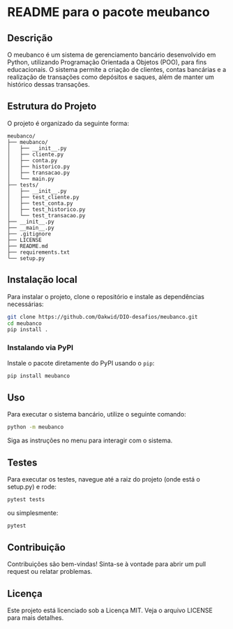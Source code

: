 # README para o pacote meubanco

## Descrição

O meubanco é um sistema de gerenciamento bancário desenvolvido em Python, utilizando Programação Orientada a Objetos (POO), para fins educacionais. O sistema permite a criação de clientes, contas bancárias e a realização de transações como depósitos e saques, além de manter um histórico dessas transações.

## Estrutura do Projeto

O projeto é organizado da seguinte forma:

```text
meubanco/
├── meubanco/
│   ├── __init__.py
│   ├── cliente.py
│   ├── conta.py
│   ├── historico.py
│   ├── transacao.py
│   └── main.py
├── tests/
│   ├── __init__.py
│   ├── test_cliente.py
│   ├── test_conta.py
│   ├── test_historico.py
│   └── test_transacao.py
├── __init__.py
├── __main__.py
├── .gitignore
├── LICENSE
├── README.md
├── requirements.txt
└── setup.py
```

## Instalação local

Para instalar o projeto, clone o repositório e instale as dependências necessárias:

```bash
git clone https://github.com/Oakwid/DIO-desafios/meubanco.git
cd meubanco
pip install .
```

### Instalando via PyPI

Instale o pacote diretamente do PyPI usando o `pip`:

```bash
pip install meubanco
```

## Uso

Para executar o sistema bancário, utilize o seguinte comando:

```bash
python -m meubanco
```

Siga as instruções no menu para interagir com o sistema.

## Testes

Para executar os testes, navegue até a raiz do projeto (onde está o setup.py) e rode:

```bash
pytest tests
```

ou simplesmente:

```bash
pytest
```

## Contribuição

Contribuições são bem-vindas! Sinta-se à vontade para abrir um pull request ou relatar problemas.

## Licença

Este projeto está licenciado sob a Licença MIT. Veja o arquivo LICENSE para mais detalhes.
